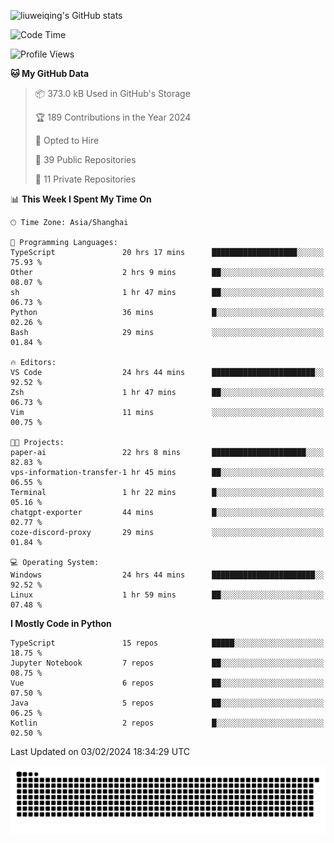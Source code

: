 ![liuweiqing's GitHub stats](https://github-readme-stats.vercel.app/api?username=14790897&show_icons=true&locale=cn&include_all_commits=true&count_private=true)

<!--START_SECTION:waka-->
![Code Time](http://img.shields.io/badge/Code%20Time-703%20hrs%2032%20mins-blue)

![Profile Views](http://img.shields.io/badge/Profile%20Views-37-blue)

**🐱 My GitHub Data** 

> 📦 373.0 kB Used in GitHub's Storage 
 > 
> 🏆 189 Contributions in the Year 2024
 > 
> 💼 Opted to Hire
 > 
> 📜 39 Public Repositories 
 > 
> 🔑 11 Private Repositories 
 > 
📊 **This Week I Spent My Time On** 

```text
🕑︎ Time Zone: Asia/Shanghai

💬 Programming Languages: 
TypeScript               20 hrs 17 mins      ███████████████████░░░░░░   75.93 % 
Other                    2 hrs 9 mins        ██░░░░░░░░░░░░░░░░░░░░░░░   08.07 % 
sh                       1 hr 47 mins        ██░░░░░░░░░░░░░░░░░░░░░░░   06.73 % 
Python                   36 mins             █░░░░░░░░░░░░░░░░░░░░░░░░   02.26 % 
Bash                     29 mins             ░░░░░░░░░░░░░░░░░░░░░░░░░   01.84 % 

🔥 Editors: 
VS Code                  24 hrs 44 mins      ███████████████████████░░   92.52 % 
Zsh                      1 hr 47 mins        ██░░░░░░░░░░░░░░░░░░░░░░░   06.73 % 
Vim                      11 mins             ░░░░░░░░░░░░░░░░░░░░░░░░░   00.75 % 

🐱‍💻 Projects: 
paper-ai                 22 hrs 8 mins       █████████████████████░░░░   82.83 % 
vps-information-transfer-1 hr 45 mins        ██░░░░░░░░░░░░░░░░░░░░░░░   06.55 % 
Terminal                 1 hr 22 mins        █░░░░░░░░░░░░░░░░░░░░░░░░   05.16 % 
chatgpt-exporter         44 mins             █░░░░░░░░░░░░░░░░░░░░░░░░   02.77 % 
coze-discord-proxy       29 mins             ░░░░░░░░░░░░░░░░░░░░░░░░░   01.84 % 

💻 Operating System: 
Windows                  24 hrs 44 mins      ███████████████████████░░   92.52 % 
Linux                    1 hr 59 mins        ██░░░░░░░░░░░░░░░░░░░░░░░   07.48 % 
```

**I Mostly Code in Python** 

```text
TypeScript               15 repos            █████░░░░░░░░░░░░░░░░░░░░   18.75 % 
Jupyter Notebook         7 repos             ██░░░░░░░░░░░░░░░░░░░░░░░   08.75 % 
Vue                      6 repos             ██░░░░░░░░░░░░░░░░░░░░░░░   07.50 % 
Java                     5 repos             ██░░░░░░░░░░░░░░░░░░░░░░░   06.25 % 
Kotlin                   2 repos             █░░░░░░░░░░░░░░░░░░░░░░░░   02.50 % 
```




 Last Updated on 03/02/2024 18:34:29 UTC
<!--END_SECTION:waka-->

<picture>
  <source media="(prefers-color-scheme: dark)" srcset="https://raw.githubusercontent.com/14790897/14790897/output/github-contribution-grid-snake-dark.svg" />
  <source media="(prefers-color-scheme: light)" srcset="https://raw.githubusercontent.com/14790897/14790897/output/github-contribution-grid-snake.svg" />
  <img alt="github-snake" src="https://raw.githubusercontent.com/14790897/14790897/output/github-contribution-grid-snake.svg" />
</picture>

